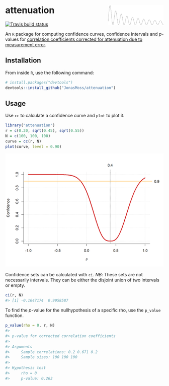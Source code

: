 
<!-- README.md is generated from README.Rmd. Please edit that file -->

# attenuation <img src="man/figures/logo.png" align="right" width="177" height="65" />

[![Travis build
status](https://travis-ci.org/JonasMoss/attenuation.svg?branch=master)](https://travis-ci.org/JonasMoss/attenuation)

An `R` package for computing confidence curves, confidence intervals and
*p*-values for [correlation coefficients corrected for attenuation due
to measurement
error](https://en.wikipedia.org/wiki/Correction_for_attenuation).

## Installation

From inside `R`, use the following command:

``` r
# install.packages("devtools")
devtools::install_github("JonasMoss/attenuation")
```

## Usage

Use `cc` to calculate a confidence curve and `plot` to plot it.

``` r
library("attenuation")
r = c(0.20, sqrt(0.45), sqrt(0.55))
N = c(100, 100, 100)
curve = cc(r, N)
plot(curve, level = 0.90)
```

<img src="man/figures/README-simpleuse-1.png" width="750px" />

Confidence sets can be calculated with `ci`. *NB*: These sets are not
necessarily intervals. They can be either the disjoint union of two
intervals or empty.

``` r
ci(r, N)
#> [1] -0.1647174  0.9958587
```

To find the *p*-value for the nullhypothesis of a specific rho, use the
`p_value` function.

``` r
p_value(rho = 0, r, N)
#> 
#> p-value for corrected correlation coefficients
#> 
#> Arguments
#>     Sample correlations: 0.2 0.671 0.2
#>     Sample sizes: 100 100 100
#> 
#> Hypothesis test
#>     rho = 0 
#>     p-value: 0.263
```

